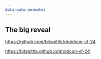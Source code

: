 ```yaml
---
data-auto-animate:
---
```


## The big reveal

<p><a href="https://github.com/bitspittle/droidcon-sf-24">https://github.com/bitspittle/droidcon-sf-24</a></p>

<p><a href="https://bitspittle.github.io/droidcon-sf-24">https://bitspittle.github.io/droidcon-sf-24</a></p>

